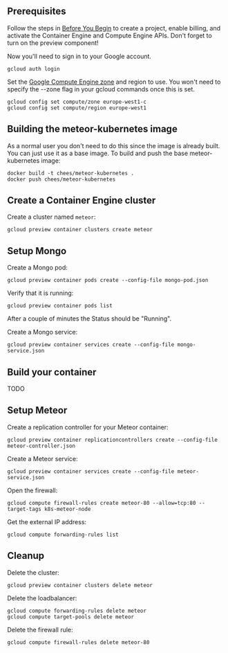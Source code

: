 Prerequisites
-------------

Follow the steps in [Before You Begin](https://cloud.google.com/container-engine/docs/before-you-begin) to create a project, enable billing, and activate the Container Engine and Compute Engine APIs. Don't forget to turn on the preview component!

Now you'll need to sign in to your Google account.

    gcloud auth login

Set the [Google Compute Engine zone](https://cloud.google.com/compute/docs/zones#available) and region to use. You won't need to specify the --zone flag in your gcloud commands once this is set.

    gcloud config set compute/zone europe-west1-c
    gcloud config set compute/region europe-west1



Building the meteor-kubernetes image
------------------------------------

As a normal user you don't need to do this since the image is already built. You can just use it as a base image.
To build and push the base meteor-kubernetes image:

    docker build -t chees/meteor-kubernetes .
    docker push chees/meteor-kubernetes



Create a Container Engine cluster
---------------------------------

Create a cluster named `meteor`:

    gcloud preview container clusters create meteor



Setup Mongo
-----------

Create a Mongo pod:

    gcloud preview container pods create --config-file mongo-pod.json

Verify that it is running:

    gcloud preview container pods list

After a couple of minutes the Status should be "Running".

Create a Mongo service:

    gcloud preview container services create --config-file mongo-service.json



Build your container
--------------------

TODO



Setup Meteor
------------

Create a replication controller for your Meteor container:

    gcloud preview container replicationcontrollers create --config-file meteor-controller.json

Create a Meteor service:

    gcloud preview container services create --config-file meteor-service.json

Open the firewall:

    gcloud compute firewall-rules create meteor-80 --allow=tcp:80 --target-tags k8s-meteor-node

Get the external IP address:

    gcloud compute forwarding-rules list



Cleanup
-------

Delete the cluster:

    gcloud preview container clusters delete meteor

Delete the loadbalancer:

    gcloud compute forwarding-rules delete meteor
    gcloud compute target-pools delete meteor

Delete the firewall rule:

    gcloud compute firewall-rules delete meteor-80


